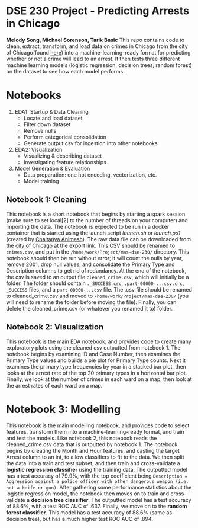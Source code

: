 # DSE 230 Project - Predicting Arrests in Chicago

**Melody Song, Michael Sorenson, Tarik Basic**
This repo contains code to clean, extract, transform, and load data on crimes in Chicago from the city of Chicago(found [here](https://data.cityofchicago.org/Public-Safety/Crimes-2001-to-present-Dashboard/5cd6-ry5g)) into a machine-learning-ready format for predicting whether or not a crime will lead to an arrest. It then tests three different machine learning models (logistic regression, decision trees, random forest) on the dataset to see how each model performs.

# Notebooks

1. EDA1: Startup & Data Cleaning
    * Locate and load dataset
    * Filter down dataset
    * Remove nulls
    * Perform categorical consolidation
    * Generate output csv for ingestion into other notebooks
2. EDA2: Visualization
    * Visualizing & describing dataset
    * Investigating feature relationships
3. Model Generation & Evaluation
    * Data preparation: one hot encoding, vectorization, etc.
    * Model training
    
## Notebook 1: Cleaning
This notebook is a short notebook that begins by starting a spark session (make sure to set local[2] to the number of threads on your computer) and importing the data. The notebook is expected to be run in a docker container that is started using the launch script *launch.sh* or *launch.ps1* (created by [Chaitanya Animesh](https://scholar.google.com/citations?user=xQOD9c8AAAAJ&hl=en)). The raw data file can be downloaded from the [city of Chicago](https://data.cityofchicago.org/Public-Safety/Crimes-2001-to-present-Dashboard/5cd6-ry5g) at the export link. This CSV should be renamed to `crimes.csv`, and put in the `/home/work/Project/mas-dse-230/` directory. This notebook should then be run without error; it will count the nulls by year, remove 2001, drop null values, and consolidate the Primary Type and Description columns to get rid of redundancy. At the end of the notebook, the csv is saved to an output file `cleaned_crime.csv`, which will initially be a folder. The folder should contain `._SUCCESS.crc`, `.part-00000-...csv.crc`, `_SUCCESS` files, and a `part-00000-...csv` file. The .csv file should be renamed to cleaned_crime.csv and moved to `/home/work/Project/mas-dse-230/` (you will need to rename the folder before moving the file). Finally, you can delete the cleaned_crime.csv (or whatever you renamed it to) folder.

## Notebook 2: Visualization
This notebook is the main EDA notebook, and provides code to create many exploratory plots using the cleaned csv outputted from notebook 1. The notebook begins by examining ID and Case Number, then examines the Primary Type values and builds a pie plot for Primary Type counts. Next it examines the primary type frequencies by year in a stacked bar plot, then looks at the arrest rate of the top 20 primary types in a horizontal bar plot. Finally, we look at the number of crimes in each ward on a map, then look at the arrest rates of each ward on a map.

# Notebook 3: Modelling
This notebook is the main modelling notebook, and provides code to select features, transform them into a machine-learning-ready format, and train and test the models. Like notebook 2, this notebook reads the cleaned_crime.csv data that is outputted by notebook 1. The notebook begins by creating the Month and Hour features, and casting the target Arrest column to an int, to allow classifiers to fit to the data. We then split the data into a train and test subset, and then train and cross-validate a **logistic regression classifier** using the training data. The outputted model has a test accuracy of 79.9%, with the top coefficient being `Description = Aggression against a police officer with other dangerous weapon (i.e. not a knife or gun)`. After gathering some performance statistics about the logistic regression model, the notebook then moves on to train and cross-validate a **decision tree classifier**. The outputted model has a test accuracy of 88.6%, with a test ROC AUC of .637. Finally, we move on to the **random forest classifier**. This model has a test accuracy of 88.6% (same as decision tree), but has a much higher test ROC AUC of .894.